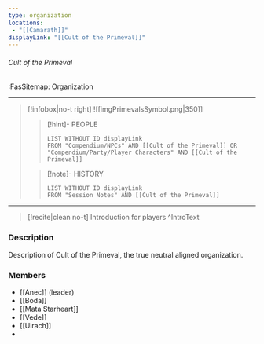 ```yaml
---
type: organization
locations:
 - "[[Camarath]]"
displayLink: "[[Cult of the Primeval]]"
---
```


###### Cult of the Primeval
<span class="sub2">:FasSitemap: Organization</span>
___

> [!infobox|no-t right]
> ![[imgPrimevalsSymbol.png|350]]
>>[!hint]- PEOPLE
>>```dataview
>>LIST WITHOUT ID displayLink
>>FROM "Compendium/NPCs" AND [[Cult of the Primeval]] OR "Compendium/Party/Player Characters" AND [[Cult of the Primeval]]
>
>>[!note]- HISTORY
>>```dataview
>>LIST WITHOUT ID displayLink
>>FROM "Session Notes" AND [[Cult of the Primeval]]
---

> [!recite|clean no-t]
>	Introduction for players
>^IntroText

### Description
Description of Cult of the Primeval, the true neutral aligned organization.

### Members
- [[Anec]] (leader)
- [[Boda]]
- [[Mata Starheart]]
- [[Vede]]
- [[Ulrach]]
- 